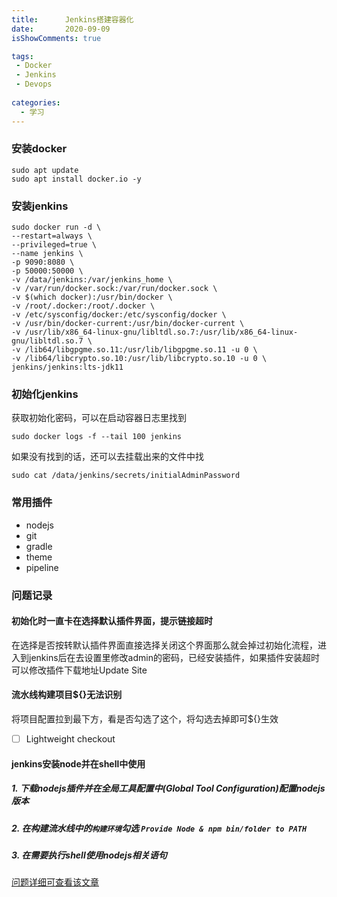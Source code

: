 ```yaml
---
title:      Jenkins搭建容器化
date:       2020-09-09
isShowComments: true

tags:
 - Docker
 - Jenkins
 - Devops
 
categories:
  - 学习
---
```


### 安装docker

```shell
sudo apt update
sudo apt install docker.io -y
```

### 安装jenkins

```shell
sudo docker run -d \
--restart=always \
--privileged=true \
--name jenkins \
-p 9090:8080 \
-p 50000:50000 \
-v /data/jenkins:/var/jenkins_home \
-v /var/run/docker.sock:/var/run/docker.sock \
-v $(which docker):/usr/bin/docker \
-v /root/.docker:/root/.docker \
-v /etc/sysconfig/docker:/etc/sysconfig/docker \
-v /usr/bin/docker-current:/usr/bin/docker-current \
-v /usr/lib/x86_64-linux-gnu/libltdl.so.7:/usr/lib/x86_64-linux-gnu/libltdl.so.7 \
-v /lib64/libgpgme.so.11:/usr/lib/libgpgme.so.11 -u 0 \
-v /lib64/libcrypto.so.10:/usr/lib/libcrypto.so.10 -u 0 \
jenkins/jenkins:lts-jdk11
```

### 初始化jenkins

获取初始化密码，可以在启动容器日志里找到

```shell
sudo docker logs -f --tail 100 jenkins
```

如果没有找到的话，还可以去挂载出来的文件中找

```shell
sudo cat /data/jenkins/secrets/initialAdminPassword
```



### 常用插件

- nodejs
- git
- gradle
- theme
- pipeline



### 问题记录

#### 初始化时一直卡在选择默认插件界面，提示链接超时

在选择是否按转默认插件界面直接选择关闭这个界面那么就会掉过初始化流程，进入到jenkins后在去设置里修改admin的密码，已经安装插件，如果插件安装超时可以修改插件下载地址Update Site

#### 流水线构建项目${}无法识别

将项目配置拉到最下方，看是否勾选了这个，将勾选去掉即可${}生效

- [ ]  Lightweight checkout   

#### jenkins安装node并在shell中使用

##### 1. 下载nodejs插件并在全局工具配置中(Global Tool Configuration)配置nodejs版本

##### 2. 在构建流水线中的`构建环境`勾选 `Provide Node & npm bin/folder to PATH`

##### 3. 在需要执行shell使用nodejs相关语句

[问题详细可查看该文章](https://www.jianshu.com/p/0a865a321d78)



